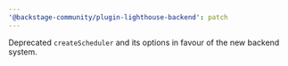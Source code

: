 ```yaml
---
'@backstage-community/plugin-lighthouse-backend': patch
---
```


Deprecated `createScheduler` and its options in favour of the new backend system.
